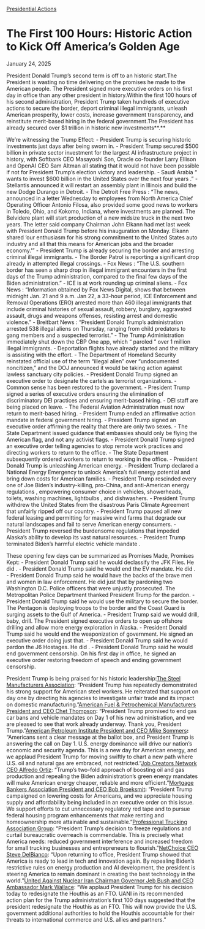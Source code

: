 [Presidential Actions](https://www.whitehouse.gov/presidential-actions/)

# 					The First 100 Hours: Historic Action to Kick Off America’s Golden Age				

January 24, 2025

President Donald Trump’s second term is off to an historic start.The President is wasting no time delivering on the promises he made to the American people. The President signed more executive orders on his first day in office than any other president in history.Within the first 100 hours of his second administration, President Trump taken hundreds of executive actions to secure the border, deport criminal illegal immigrants, unleash American prosperity, lower costs, increase government transparency, and reinstitute merit-based hiring in the federal government.The President has already secured over $1 trillion in historic new investments**.**

We’re witnessing the Trump Effect:
    - President Trump is securing historic investments just days after being sworn in.       - President Trump  secured  $500 billion in private sector investment for the largest AI infrastructure project in history, with Softbank CEO Masayoshi Son, Oracle co-founder Larry Ellison and OpenAI CEO Sam Altman all  stating  that it would not have been possible if not for President Trump’s election victory and leadership.
      - Saudi Arabia “ wants to invest $600 billion in the United States over the next four years .”
      - Stellantis announced it will restart an assembly plant in Illinois and build the new Dodge Durango in Detroit.         - The Detroit Free Press : “The news, announced in a letter Wednesday to employees from North America Chief Operating Officer Antonio Filosa, also provided some good news to workers in Toledo, Ohio, and Kokomo, Indiana, where investments are planned. The Belvidere plant will start production of a new midsize truck in the next two years. The letter said company Chairman John Elkann had met last week with President Donald Trump before his inauguration on Monday. Elkann shared ‘our enthusiasm for his strong commitment to the United States auto industry and all that this means for American jobs and the broader economy.’” 
    - President Trump is already securing the border and arresting criminal illegal immigrants.
    - The Border Patrol is reporting a significant drop already in attempted illegal crossings.
    - Fox News : “The U.S. southern border has seen a sharp drop in illegal immigrant encounters in the first days of the Trump administration, compared to the final few days of the Biden administration.”       - ICE is at work rounding up criminal aliens.         - Fox News : “Information obtained by Fox News Digital, shows that between midnight Jan. 21 and 9 a.m. Jan 22, a 33-hour period, ICE Enforcement and Removal Operations (ERO) arrested more than 460 illegal immigrants that include criminal histories of sexual assault, robbery, burglary, aggravated assault, drugs and weapons offenses, resisting arrest and domestic violence.”
        - Breitbart News : “President Donald Trump’s administration arrested 538 illegal aliens on Thursday, ranging from child predators to gang members and a suspected terrorist.” 
      - The Trump Administration immediately shut down the CBP One app, which “ paroled ” over 1 million illegal immigrants.
      - Deportation flights have  already  started and the military is assisting with the effort.
      - The Department of Homeland Security  reinstated  official use of the term “illegal alien” over “undocumented noncitizen,” and the DOJ  announced  it would be taking action against lawless sanctuary city policies.
      - President Donald Trump  signed  an executive order to designate the cartels as terrorist organizations. 
    - Common sense has been restored to the government.       - President Trump signed a series of executive orders ensuring the elimination of discriminatory DEI practices and ensuring merit-based hiring.
      - DEI  staff  are being placed on leave.
      - The Federal Aviation Administration must now  return  to merit-based hiring.
      - President Trump  ended  an affirmative action mandate in federal government hiring.
      - President Trump signed an  executive order  affirming the reality that there are only two sexes.
      - The State Department  issued  guidance that embassies should only be flying the American flag, and not any activist flags.
      - President Donald Trump signed an  executive order  telling agencies to stop remote work practices and directing workers to return to the office.
      - The State Department subsequently  ordered  workers to return to working in the office.
      - President Donald Trump is unleashing American energy.
      - President Trump declared a  National Energy Emergency  to unlock America’s full energy potential and bring down costs for American families.
      - President Trump rescinded every one of Joe Biden’s industry-killing, pro-China, and anti-American energy  regulations , empowering  consumer choice  in vehicles, showerheads, toilets, washing machines, lightbulbs ,  and dishwashers.
      - President Trump withdrew the United States from the disastrous  Paris Climate Agreement  that unfairly ripped off our country.
      - President Trump paused all new federal leasing and permitting for  massive wind farms  that degrade our natural landscapes and fail to serve American energy consumers.
      - President Trump reversed the burdensome regulations that impeded  Alaska’s ability  to develop its vast natural resources.
      - President Trump terminated Biden’s harmful  electric vehicle mandate . 

These opening few days can be summarized as Promises Made, Promises Kept:
    - President Donald Trump  said  he would declassify the JFK Files. He  did .
    - President Donald Trump  said  he would end the EV mandate. He  did .
    - President Donald Trump  said  he would have the backs of the brave men and women in law enforcement. He did just that by pardoning two Washington D.C. Police officers that were unjustly prosecuted. The Metropolitan Police Department  thanked  President Trump for the pardon.
    - President Donald Trump  said  he would use the military to secure the border. The Pentagon is  deploying  troops to the border and the Coast Guard is  surging  assets to the Gulf of America.
    - President Trump  said  we would drill, baby, drill. The President signed executive orders to  open  up offshore drilling and  allow  more energy exploration in Alaska.
    - President Donald Trump  said  he would end the weaponization of government. He signed an  executive order  doing just that.
    - President Donald Trump said he would pardon the J6 Hostages. He  did .
    - President Donald Trump  said  he would end government censorship. On his first day in office, he signed an  executive order  restoring freedom of speech and ending government censorship.

President Trump is being praised for his historic leadership:[The Steel Manufacturers Association](https://whitehouse.us10.list-manage.com/track/click?u=dace49741569f7585670378b3&amp;id=0b0e48209b&amp;e=121170ac34): “President Trump has repeatedly demonstrated his strong support for American steel workers. He reiterated that support on day one by directing his agencies to investigate unfair trade and its impact on domestic manufacturing.”[American Fuel &amp; Petrochemical Manufacturers President and CEO Chet Thompson](https://whitehouse.us10.list-manage.com/track/click?u=dace49741569f7585670378b3&amp;id=fee36d859f&amp;e=121170ac34)**:** “President Trump promised to end gas car bans and vehicle mandates on Day 1 of his new administration, and we are pleased to see that work already underway. Thank you, President Trump.”[American Petroleum Institute President and CEO Mike Sommers](https://whitehouse.us10.list-manage.com/track/click?u=dace49741569f7585670378b3&amp;id=334e9a3b68&amp;e=121170ac34)**:** “Americans sent a clear message at the ballot box, and President Trump is answering the call on Day 1. U.S. energy dominance will drive our nation’s economic and security agenda. This is a new day for American energy, and we applaud President Trump for moving swiftly to chart a new path where U.S. oil and natural gas are embraced, not restricted.”[Job Creators Network CEO Alfredo Ortiz](https://whitehouse.us10.list-manage.com/track/click?u=dace49741569f7585670378b3&amp;id=edfd9dbdc8&amp;e=121170ac34): “Trump’s two-fold approach of boosting oil and gas production and repealing the Biden administration’s green energy mandates will make American energy cheaper, reliable and more efficient.”[Mortgage Bankers Association President and CEO Bob Broeksmit](https://whitehouse.us10.list-manage.com/track/click?u=dace49741569f7585670378b3&amp;id=e6259da8c0&amp;e=121170ac34)**:** “President Trump campaigned on lowering costs for Americans, and we appreciate housing supply and affordability being included in an executive order on this issue. We support efforts to cut unnecessary regulatory red tape and to pursue federal housing program enhancements that make renting and homeownership more attainable and sustainable.”[Professional Trucking Association Group](https://whitehouse.us10.list-manage.com/track/click?u=dace49741569f7585670378b3&amp;id=ddf0a867a8&amp;e=121170ac34): “President Trump’s decision to freeze regulations and curtail bureaucratic overreach is commendable. This is precisely what America needs: reduced government interference and increased freedom for small trucking businesses and entrepreneurs to flourish.”[NetChoice CEO Steve DelBianco](https://whitehouse.us10.list-manage.com/track/click?u=dace49741569f7585670378b3&amp;id=8cb38b70d4&amp;e=121170ac34): “Upon returning to office, President Trump showed that America is ready to lead in tech and innovation again. By repealing Biden’s restrictive rules on energy production and AI development, the president is steering America to remain dominant in creating the best technology in the world.”[United Against Nuclear Iran Chairman Governor Jeb Bush and CEO Ambassador Mark Wallace](https://whitehouse.us10.list-manage.com/track/click?u=dace49741569f7585670378b3&amp;id=fb8c0d36a2&amp;e=121170ac34): “We applaud President Trump for his decision today to redesignate the Houthis as an FTO. UANI in its recommended action plan for the Trump administration’s first 100 days suggested that the president redesignate the Houthis as an FTO. This will now provide the U.S. government additional authorities to hold the Houthis accountable for their threats to international commerce and U.S. allies and partners.”
